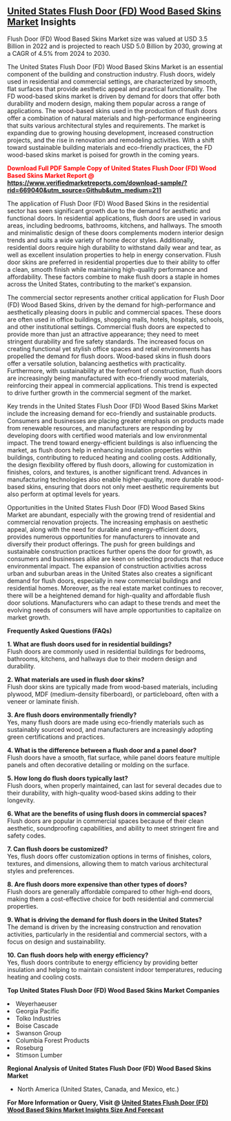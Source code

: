 <h2><a href="https://www.verifiedmarketreports.com/download-sample/?rid=669040&amp;utm_source=Github&amp;utm_medium=211" target="_blank">United States Flush Door (FD) Wood Based Skins Market</a> Insights</h2><p>Flush Door (FD) Wood Based Skins Market size was valued at USD 3.5 Billion in 2022 and is projected to reach USD 5.0 Billion by 2030, growing at a CAGR of 4.5% from 2024 to 2030.</p><p><p>The United States Flush Door (FD) Wood Based Skins Market is an essential component of the building and construction industry. Flush doors, widely used in residential and commercial settings, are characterized by smooth, flat surfaces that provide aesthetic appeal and practical functionality. The FD wood-based skins market is driven by demand for doors that offer both durability and modern design, making them popular across a range of applications. The wood-based skins used in the production of flush doors offer a combination of natural materials and high-performance engineering that suits various architectural styles and requirements. The market is expanding due to growing housing development, increased construction projects, and the rise in renovation and remodeling activities. With a shift toward sustainable building materials and eco-friendly practices, the FD wood-based skins market is poised for growth in the coming years. <strong><p><span class=""><span style="color: #ff0000;"><strong>Download Full PDF Sample Copy of United States Flush Door (FD) Wood Based Skins Market Report</strong> @ </span><a href="https://www.verifiedmarketreports.com/download-sample/?rid=669040&amp;utm_source=Github&amp;utm_medium=211" target="_blank">https://www.verifiedmarketreports.com/download-sample/?rid=669040&amp;utm_source=Github&amp;utm_medium=211</a></span></p></strong></p><p>The application of Flush Door (FD) Wood Based Skins in the residential sector has seen significant growth due to the demand for aesthetic and functional doors. In residential applications, flush doors are used in various areas, including bedrooms, bathrooms, kitchens, and hallways. The smooth and minimalistic design of these doors complements modern interior design trends and suits a wide variety of home decor styles. Additionally, residential doors require high durability to withstand daily wear and tear, as well as excellent insulation properties to help in energy conservation. Flush door skins are preferred in residential properties due to their ability to offer a clean, smooth finish while maintaining high-quality performance and affordability. These factors combine to make flush doors a staple in homes across the United States, contributing to the market's expansion.<p>The commercial sector represents another critical application for Flush Door (FD) Wood Based Skins, driven by the demand for high-performance and aesthetically pleasing doors in public and commercial spaces. These doors are often used in office buildings, shopping malls, hotels, hospitals, schools, and other institutional settings. Commercial flush doors are expected to provide more than just an attractive appearance; they need to meet stringent durability and fire safety standards. The increased focus on creating functional yet stylish office spaces and retail environments has propelled the demand for flush doors. Wood-based skins in flush doors offer a versatile solution, balancing aesthetics with practicality. Furthermore, with sustainability at the forefront of construction, flush doors are increasingly being manufactured with eco-friendly wood materials, reinforcing their appeal in commercial applications. This trend is expected to drive further growth in the commercial segment of the market.</p><p>Key trends in the United States Flush Door (FD) Wood Based Skins Market include the increasing demand for eco-friendly and sustainable products. Consumers and businesses are placing greater emphasis on products made from renewable resources, and manufacturers are responding by developing doors with certified wood materials and low environmental impact. The trend toward energy-efficient buildings is also influencing the market, as flush doors help in enhancing insulation properties within buildings, contributing to reduced heating and cooling costs. Additionally, the design flexibility offered by flush doors, allowing for customization in finishes, colors, and textures, is another significant trend. Advances in manufacturing technologies also enable higher-quality, more durable wood-based skins, ensuring that doors not only meet aesthetic requirements but also perform at optimal levels for years.<p>Opportunities in the United States Flush Door (FD) Wood Based Skins Market are abundant, especially with the growing trend of residential and commercial renovation projects. The increasing emphasis on aesthetic appeal, along with the need for durable and energy-efficient doors, provides numerous opportunities for manufacturers to innovate and diversify their product offerings. The push for green buildings and sustainable construction practices further opens the door for growth, as consumers and businesses alike are keen on selecting products that reduce environmental impact. The expansion of construction activities across urban and suburban areas in the United States also creates a significant demand for flush doors, especially in new commercial buildings and residential homes. Moreover, as the real estate market continues to recover, there will be a heightened demand for high-quality and affordable flush door solutions. Manufacturers who can adapt to these trends and meet the evolving needs of consumers will have ample opportunities to capitalize on market growth.</p><p><strong>Frequently Asked Questions (FAQs)</strong></p><p><strong>1. What are flush doors used for in residential buildings?</strong><br>Flush doors are commonly used in residential buildings for bedrooms, bathrooms, kitchens, and hallways due to their modern design and durability.</p><p><strong>2. What materials are used in flush door skins?</strong><br>Flush door skins are typically made from wood-based materials, including plywood, MDF (medium-density fiberboard), or particleboard, often with a veneer or laminate finish.</p><p><strong>3. Are flush doors environmentally friendly?</strong><br>Yes, many flush doors are made using eco-friendly materials such as sustainably sourced wood, and manufacturers are increasingly adopting green certifications and practices.</p><p><strong>4. What is the difference between a flush door and a panel door?</strong><br>Flush doors have a smooth, flat surface, while panel doors feature multiple panels and often decorative detailing or molding on the surface.</p><p><strong>5. How long do flush doors typically last?</strong><br>Flush doors, when properly maintained, can last for several decades due to their durability, with high-quality wood-based skins adding to their longevity.</p><p><strong>6. What are the benefits of using flush doors in commercial spaces?</strong><br>Flush doors are popular in commercial spaces because of their clean aesthetic, soundproofing capabilities, and ability to meet stringent fire and safety codes.</p><p><strong>7. Can flush doors be customized?</strong><br>Yes, flush doors offer customization options in terms of finishes, colors, textures, and dimensions, allowing them to match various architectural styles and preferences.</p><p><strong>8. Are flush doors more expensive than other types of doors?</strong><br>Flush doors are generally affordable compared to other high-end doors, making them a cost-effective choice for both residential and commercial properties.</p><p><strong>9. What is driving the demand for flush doors in the United States?</strong><br>The demand is driven by the increasing construction and renovation activities, particularly in the residential and commercial sectors, with a focus on design and sustainability.</p><p><strong>10. Can flush doors help with energy efficiency?</strong><br>Yes, flush doors contribute to energy efficiency by providing better insulation and helping to maintain consistent indoor temperatures, reducing heating and cooling costs.</p></p><p><strong>Top United States Flush Door (FD) Wood Based Skins Market Companies</strong></p><div data-test-id=""><p><li>Weyerhaeuser</li><li> Georgia Pacific</li><li> Tolko Industries</li><li> Boise Cascade</li><li> Swanson Group</li><li> Columbia Forest Products</li><li> Roseburg</li><li> Stimson Lumber</li></p><div><strong>Regional Analysis of&nbsp;United States Flush Door (FD) Wood Based Skins Market</strong></div><ul><li dir="ltr"><p dir="ltr">North America&nbsp;(United States, Canada, and Mexico, etc.)</p></li></ul><p><strong>For More Information or Query, Visit @&nbsp;</strong><strong><a href="https://www.verifiedmarketreports.com/product/flush-door-fd-wood-based-skins-market/?utm_source=Github&amp;utm_medium=211" target="_blank">United States Flush Door (FD) Wood Based Skins Market Insights Size And Forecast</a></strong></p></div>
